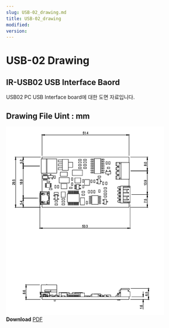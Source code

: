 ```yaml
---
slug: USB-02_drawing.md
title: USB-02_drawing
modified: 
version:
---
```

# USB-02 Drawing
## IR-USB02 USB Interface Baord
USB02 PC USB Interface board에 대한 도면 자료입니다.
## Drawing File Uint : mm
![usb02 drawing](./data/usb02-drawing.png)
**Download**  <a class="downloadbtn" href="./data/[IR-USB02] 2D Drawing.pdf" download> PDF </a>
